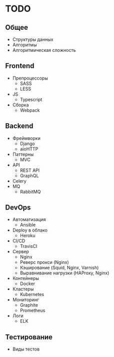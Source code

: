 # TODO

## Общее

- Структуры данных
- Алгоритмы
- Алгоритмическая сложность



## Frontend

- Препроцессоры
    - SASS
    - LESS
- JS
    - Typescript
- Сборка
    - Webpack



## Backend

- Фреймворки
    - Django
    - aioHTTP
- Паттерны
    - MVC
- API
    - REST API
    - GraphQL
- Celery
- MQ
    - RabbitMQ



## DevOps

- Автоматизация
    - Ansible
- Deploy в облако
    - Heroku
- CI/CD
    - TravisCI
- Сервер
    - Nginx
    - Реверс прокси (Nginx)
    - Кэширование (Squid, Nginx, Varnish)
    - Выравнивание нагрузки (HAProxy, Nginx)
- Контейнеры
    - Docker
- Кластеры
    - Kubernetes
- Мониторинг
    - Graphite
    - Prometheus
- Логи
    - ELK



## Тестирование

- Виды тестов